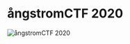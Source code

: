 # ångstromCTF 2020
![ångstromCTF 2020](https://github.com/Abd-Elrahman-Nasr/ctf-writeups/blob/master/%C3%A5ngstromCTF%202020/angstromCTF2020.png)
